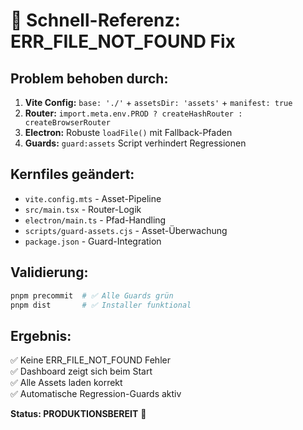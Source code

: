 # 🎯 Schnell-Referenz: ERR_FILE_NOT_FOUND Fix

## Problem behoben durch:

1. **Vite Config:** `base: './'` + `assetsDir: 'assets'` + `manifest: true`
2. **Router:** `import.meta.env.PROD ? createHashRouter : createBrowserRouter`
3. **Electron:** Robuste `loadFile()` mit Fallback-Pfaden
4. **Guards:** `guard:assets` Script verhindert Regressionen

## Kernfiles geändert:
- `vite.config.mts` - Asset-Pipeline
- `src/main.tsx` - Router-Logik  
- `electron/main.ts` - Pfad-Handling
- `scripts/guard-assets.cjs` - Asset-Überwachung
- `package.json` - Guard-Integration

## Validierung:
```bash
pnpm precommit  # ✅ Alle Guards grün
pnpm dist       # ✅ Installer funktional
```

## Ergebnis:
✅ Keine ERR_FILE_NOT_FOUND Fehler  
✅ Dashboard zeigt sich beim Start  
✅ Alle Assets laden korrekt  
✅ Automatische Regression-Guards aktiv  

**Status: PRODUKTIONSBEREIT** 🚀
